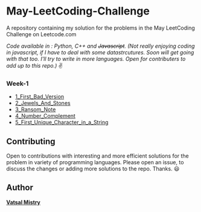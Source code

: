 # May-LeetCoding-Challenge
A repository containing my solution for the problems in the May LeetCoding Challenge on Leetcode.com


*Code available in : Python, C++ and ~~Javascript~~. (Not really enjoying coding in javascript, if I have to deal with some datastrcutures. Soon will get going with that too. I'll try to write in more languages. Open for contributers to add up to this repo.)* :v:


### Week-1

* [1_First_Bad_Version](Week1/1_First_Bad_Version)
* [2_Jewels_And_Stones](Week1/2_Jewels_And_Stones)
* [3_Ransom_Note](Week1/3_Ransom_Note)
* [4_Number_Complement](Week1/4_Number_Complement)
* [5_First_Unique_Character_in_a_String](Week1/5_First_Unique_Character_in_a_String)


## Contributing

Open to contributions with interesting and more efficient solutions for the problem in variety of programming languages. Please open an issue, to discuss the changes or adding more solutions to the repo. Thanks. :smiley:


## Author

[**Vatsal Mistry**](https://mistryvatsal.github.io)